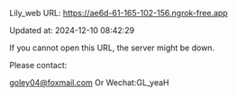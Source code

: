 Lily_web URL: https://ae6d-61-165-102-156.ngrok-free.app

Updated at: 2024-12-10 08:42:29

If you cannot open this URL, the server might be down.

Please contact: 

goley04@foxmail.com Or Wechat:GL_yeaH